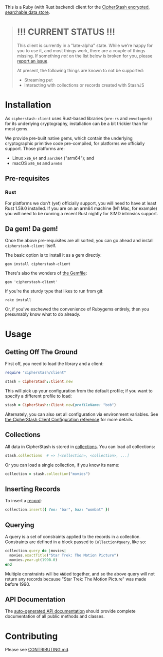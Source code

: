 This is a Ruby (with Rust backend) client for the [CipherStash encrypted, searchable data store](https://cipherstash.com).

> # !!! CURRENT STATUS !!!
>
> This client is currently in a "late-alpha" state.
> While we're happy for you to use it, and most things work, there are a couple of things missing.
> If something *not* on the list below is broken for you, please [report an issue](https://github.com/cipherstash/ruby-client/issues).
>
> At present, the following things are known to not be supported:
>
> * Streaming put
> * Interacting with collections or records created with StashJS


# Installation

As `cipherstash-client` uses Rust-based libraries (`ore-rs` and `enveloperb`) for its underlying cryptography, installation can be a bit trickier than for most gems.

We provide pre-built native gems, which contain the underlying cryptographic primitive code pre-compiled, for platforms we officially support.
Those platforms are:

* Linux `x86_64` and `aarch64` ("arm64"); and
* macOS `x86_64` and `arm64`


## Pre-requisites

### Rust

For platforms we don't (yet) officially support, you will need to have at least Rust 1.59.0 installed.
If you are on an arm64 machine (M1 Mac, for example) you will need to be running a recent Rust nightly for SIMD intrinsics support.


## Da gem!  Da gem!

Once the above pre-requisites are all sorted, you can go ahead and install `cipherstash-client` itself.

The basic option is to install it as a gem directly:

    gem install cipherstash-client

There's also the wonders of [the Gemfile](http://bundler.io):

    gem 'cipherstash-client'

If you're the sturdy type that likes to run from git:

    rake install

Or, if you've eschewed the convenience of Rubygems entirely, then you
presumably know what to do already.


# Usage

## Getting Off The Ground

First off, you need to load the library and a client:

```ruby
require "cipherstash/client"

stash = CipherStash::Client.new
```

This will pick up your configuration from the default profile; if you want to specify a different profile to load:

```ruby
stash = CipherStash::Client.new(profileName: "bob")
```

Alternately, you can also set all configuration via environment variables.
See [the CipherStash Client Configuration reference](https://docs.cipherstash.com/reference/client-configuration.html) for more details.


## Collections

All data in CipherStash is stored in [collections](https://docs.cipherstash.com/reference/glossary.html#collection).
You can load all collections:


```ruby
stash.collections  # => [<collection>, <collection>, ...]
```

Or you can load a single collection, if you know its name:

```ruby
collection = stash.collection("movies")
```


## Inserting Records

To insert a [record](https://docs.cipherstash.com/reference/glossary.html#record):

```ruby
collection.insert({ foo: "bar", baz: "wombat" })
```


## Querying

A query is a set of constraints applied to the records in a collection.
Constraints are defined in a block passed to `Collection#query`, like so:

```ruby
collection.query do |movies|
  movies.exactTitle("Star Trek: The Motion Picture")
  movies.year.gt(1990.0)
end
```

Multiple constraints will be `AND`ed together, and so the above query will not return any records because "Star Trek: The Motion Picture" was made before 1990.


## API Documentation

The [auto-generated API documentation](https://rubydoc.info/gems/cipherstash-client) should provide complete documentation of all public methods and classes.



# Contributing

Please see [CONTRIBUTING.md](CONTRIBUTING.md).


